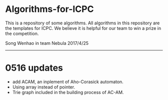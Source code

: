 # Algorithms-for-ICPC #
This is a repository of some algorithms.
All algorithms in this repository are the templates for ICPC.
We believe it is helpful for our team to win a prize in the competition.

Song Wenhao in team Nebula
2017/4/25

---
# 0516 updates #
 * add ACAM, an inplement of Aho-Corasick automaton.
 * Using array instead of pointer.
 * Trie graph included in the building process of AC-AM.
